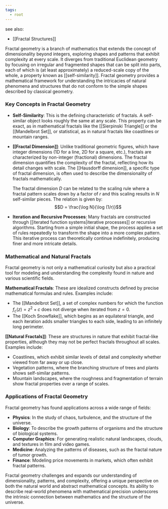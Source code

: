 ```yaml
---
tags:
  - root
---
```

see also:
- [[Fractal Structures]]

Fractal geometry is a branch of mathematics that extends the concept of dimensionality beyond integers, exploring shapes and patterns that exhibit complexity at every scale. It diverges from traditional Euclidean geometry by focusing on irregular and fragmented shapes that can be split into parts, each of which is (at least approximately) a reduced-scale copy of the whole, a property known as [[self-similarity]]. Fractal geometry provides a mathematical framework for understanding the intricacies of natural phenomena and structures that do not conform to the simple shapes described by classical geometry.

### Key Concepts in Fractal Geometry

- **Self-Similarity**: This is the defining characteristic of fractals. A self-similar object looks roughly the same at any scale. This property can be exact, as in mathematical fractals like the [[Sierpinski Triangle]] or the [[Mandelbrot Set]], or statistical, as in natural fractals like coastlines or mountain ranges.
- **[[Fractal Dimension]]**: Unlike traditional geometric figures, which have integer dimensions (1D for a line, 2D for a square, etc.), fractals are characterized by non-integer (fractional) dimensions. The fractal dimension quantifies the complexity of the fractal, reflecting how its detail changes with scale. The [[Hausdorff dimension]], a specific type of fractal dimension, is often used to describe the dimensionality of fractals mathematically.
  
  The fractal dimension $D$ can be related to the scaling rule where a fractal pattern scales down by a factor of $r$ and this scaling results in $N$ self-similar pieces. The relation is given by:
  $$D = \frac{\log N}{\log (1/r)}$$

- **Iteration and Recursive Processes**: Many fractals are constructed through [[iterated function systems|iterative processes]] or recursive algorithms. Starting from a simple initial shape, the process applies a set of rules repeatedly to transform the shape into a more complex pattern. This iterative process can theoretically continue indefinitely, producing finer and more intricate details.

### Mathematical and Natural Fractals

Fractal geometry is not only a mathematical curiosity but also a practical tool for modeling and understanding the complexity found in nature and various scientific fields. 

**Mathematical Fractals**: These are idealized constructs defined by precise mathematical formulas and rules. Examples include:
- The [[Mandelbrot Set]], a set of complex numbers for which the function $f_c(z) = z^2 + c$ does not diverge when iterated from $z=0$.
- The [[Koch Snowflake]], which begins as an equilateral triangle, and each iteration adds smaller triangles to each side, leading to an infinitely long perimeter.

**[[Natural Fractals]]**: These are structures in nature that exhibit fractal-like properties, although they may not be perfect fractals throughout all scales. Examples include:
- Coastlines, which exhibit similar levels of detail and complexity whether viewed from far away or up close.
- Vegetation patterns, where the branching structure of trees and plants shows self-similar patterns.
- Mountain landscapes, where the roughness and fragmentation of terrain show fractal properties over a range of scales.

### Applications of Fractal Geometry

Fractal geometry has found applications across a wide range of fields:
- **Physics**: In the study of chaos, turbulence, and the structure of the universe.
- **Biology**: To describe the growth patterns of organisms and the structure of biological systems.
- **Computer Graphics**: For generating realistic natural landscapes, clouds, and textures in film and video games.
- **Medicine**: Analyzing the patterns of diseases, such as the fractal nature of tumor growth.
- **Finance**: Modeling price movements in markets, which often exhibit fractal patterns.

Fractal geometry challenges and expands our understanding of dimensionality, patterns, and complexity, offering a unique perspective on both the natural world and abstract mathematical concepts. Its ability to describe real-world phenomena with mathematical precision underscores the intrinsic connection between mathematics and the structure of the universe.